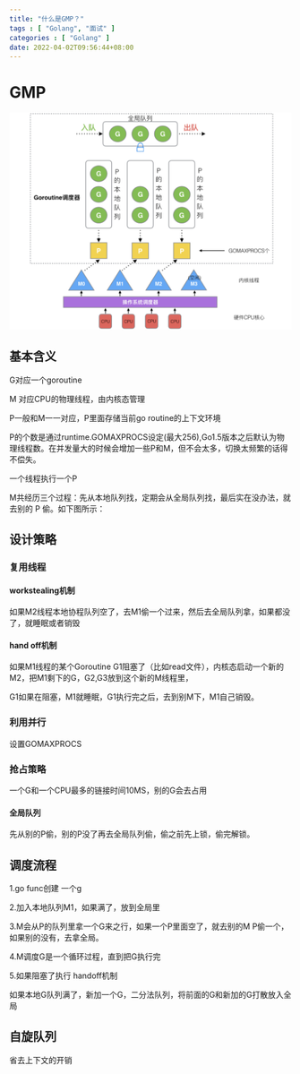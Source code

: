 ```yaml
---
title: "什么是GMP？"
tags : [ "Golang", "面试" ]
categories : [ "Golang" ]
date: 2022-04-02T09:56:44+08:00
---
```


# GMP 

![image-20220402145320670](gmp/image-20220402145320670.png)

## 基本含义

G对应一个goroutine

M 对应CPU的物理线程，由内核态管理

P一般和M一一对应，P里面存储当前go routine的上下文环境

P的个数是通过runtime.GOMAXPROCS设定(最大256),Go1.5版本之后默认为物理线程数。在并发量大的时候会增加一些P和M，但不会太多，切换太频繁的话得不偿失。

一个线程执行一个P

M共经历三个过程：先从本地队列找，定期会从全局队列找，最后实在没办法，就去别的 P 偷。如下图所示：



## 设计策略

### 复用线程

#### workstealing机制

如果M2线程本地协程队列空了，去M1偷一个过来，然后去全局队列拿，如果都没了，就睡眠或者销毁

#### hand off机制

如果M1线程的某个Goroutine G1阻塞了（比如read文件），内核态启动一个新的M2，把M1剩下的G，G2,G3放到这个新的M线程里，

G1如果在阻塞，M1就睡眠，G1执行完之后，去到别M下，M1自己销毁。

### 利用并行

设置GOMAXPROCS 

### 抢占策略

一个G和一个CPU最多的链接时间10MS，别的G会去占用

#### 全局队列

先从别的P偷，别的P没了再去全局队列偷，偷之前先上锁，偷完解锁。

## 调度流程

1.go func创建 一个g

2.加入本地队列M1，如果满了，放到全局里

3.M会从P的队列里拿一个G来之行，如果一个P里面空了，就去别的M P偷一个，如果别的没有，去拿全局。

4.M调度G是一个循环过程，直到把G执行完

5.如果阻塞了执行 handoff机制

如果本地G队列满了，新加一个G，二分法队列，将前面的G和新加的G打散放入全局

## 自旋队列

省去上下文的开销
